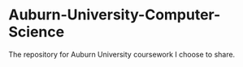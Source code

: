 # Auburn-University-Computer-Science
The repository for Auburn University coursework I choose to share.
